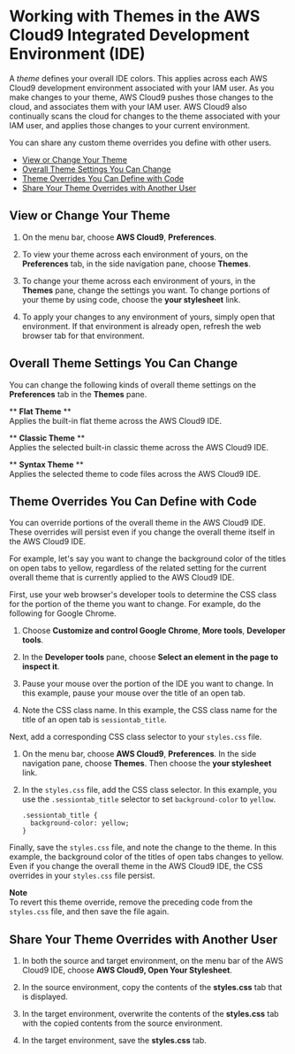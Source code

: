 # Working with Themes in the AWS Cloud9 Integrated Development Environment \(IDE\)<a name="settings-theme"></a>

A *theme* defines your overall IDE colors\. This applies across each AWS Cloud9 development environment associated with your IAM user\. As you make changes to your theme, AWS Cloud9 pushes those changes to the cloud, and associates them with your IAM user\. AWS Cloud9 also continually scans the cloud for changes to the theme associated with your IAM user, and applies those changes to your current environment\.

You can share any custom theme overrides you define with other users\.
+  [View or Change Your Theme](#settings-theme-view) 
+  [Overall Theme Settings You Can Change](#settings-theme-change) 
+  [Theme Overrides You Can Define with Code](#settings-theme-code) 
+  [Share Your Theme Overrides with Another User](#settings-theme-share) 

## View or Change Your Theme<a name="settings-theme-view"></a>

1. On the menu bar, choose **AWS Cloud9**, **Preferences**\.

1. To view your theme across each environment of yours, on the **Preferences** tab, in the side navigation pane, choose **Themes**\.

1. To change your theme across each environment of yours, in the **Themes** pane, change the settings you want\. To change portions of your theme by using code, choose the **your stylesheet** link\.

1. To apply your changes to any environment of yours, simply open that environment\. If that environment is already open, refresh the web browser tab for that environment\.

## Overall Theme Settings You Can Change<a name="settings-theme-change"></a>

You can change the following kinds of overall theme settings on the **Preferences** tab in the **Themes** pane\.

** **Flat Theme** **  
Applies the built\-in flat theme across the AWS Cloud9 IDE\.

** **Classic Theme** **  
Applies the selected built\-in classic theme across the AWS Cloud9 IDE\.

** **Syntax Theme** **  
Applies the selected theme to code files across the AWS Cloud9 IDE\.

## Theme Overrides You Can Define with Code<a name="settings-theme-code"></a>

You can override portions of the overall theme in the AWS Cloud9 IDE\. These overrides will persist even if you change the overall theme itself in the AWS Cloud9 IDE\.

For example, let's say you want to change the background color of the titles on open tabs to yellow, regardless of the related setting for the current overall theme that is currently applied to the AWS Cloud9 IDE\.

First, use your web browser's developer tools to determine the CSS class for the portion of the theme you want to change\. For example, do the following for Google Chrome\.

1. Choose **Customize and control Google Chrome**, **More tools**, **Developer tools**\.

1. In the **Developer tools** pane, choose **Select an element in the page to inspect it**\.

1. Pause your mouse over the portion of the IDE you want to change\. In this example, pause your mouse over the title of an open tab\.

1. Note the CSS class name\. In this example, the CSS class name for the title of an open tab is `sessiontab_title`\.

Next, add a corresponding CSS class selector to your `styles.css` file\.

1. On the menu bar, choose **AWS Cloud9**, **Preferences**\. In the side navigation pane, choose **Themes**\. Then choose the **your stylesheet** link\.

1. In the `styles.css` file, add the CSS class selector\. In this example, you use the `.sessiontab_title` selector to set `background-color` to `yellow`\.

   ```
   .sessiontab_title {
     background-color: yellow;
   }
   ```

Finally, save the `styles.css` file, and note the change to the theme\. In this example, the background color of the titles of open tabs changes to yellow\. Even if you change the overall theme in the AWS Cloud9 IDE, the CSS overrides in your `styles.css` file persist\.

**Note**  
To revert this theme override, remove the preceding code from the `styles.css` file, and then save the file again\.

## Share Your Theme Overrides with Another User<a name="settings-theme-share"></a>

1. In both the source and target environment, on the menu bar of the AWS Cloud9 IDE, choose **AWS Cloud9, Open Your Stylesheet**\.

1. In the source environment, copy the contents of the **styles\.css** tab that is displayed\.

1. In the target environment, overwrite the contents of the **styles\.css** tab with the copied contents from the source environment\.

1. In the target environment, save the **styles\.css** tab\.